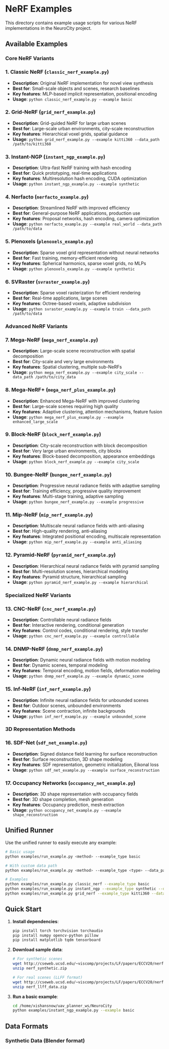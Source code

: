 # NeRF Examples

This directory contains example usage scripts for various NeRF implementations in the NeuroCity project.

## Available Examples

### Core NeRF Variants

### 1. Classic NeRF (`classic_nerf_example.py`)
- **Description**: Original NeRF implementation for novel view synthesis
- **Best for**: Small-scale objects and scenes, research baselines
- **Key features**: MLP-based implicit representation, positional encoding
- **Usage**: `python classic_nerf_example.py --example basic`

### 2. Grid-NeRF (`grid_nerf_example.py`)  
- **Description**: Grid-guided NeRF for large urban scenes
- **Best for**: Large-scale urban environments, city-scale reconstruction
- **Key features**: Hierarchical voxel grids, spatial guidance
- **Usage**: `python grid_nerf_example.py --example kitti360 --data_path /path/to/kitti360`

### 3. Instant-NGP (`instant_ngp_example.py`)
- **Description**: Ultra-fast NeRF training with hash encoding
- **Best for**: Quick prototyping, real-time applications
- **Key features**: Multiresolution hash encoding, CUDA optimization
- **Usage**: `python instant_ngp_example.py --example synthetic`

### 4. Nerfacto (`nerfacto_example.py`)
- **Description**: Streamlined NeRF with improved efficiency
- **Best for**: General-purpose NeRF applications, production use
- **Key features**: Proposal networks, hash encoding, camera optimization
- **Usage**: `python nerfacto_example.py --example real_world --data_path /path/to/data`

### 5. Plenoxels (`plenoxels_example.py`)
- **Description**: Sparse voxel grid representation without neural networks
- **Best for**: Fast training, memory-efficient rendering
- **Key features**: Spherical harmonics, sparse voxel grids, no MLPs
- **Usage**: `python plenoxels_example.py --example synthetic`

### 6. SVRaster (`svraster_example.py`)
- **Description**: Sparse voxel rasterization for efficient rendering
- **Best for**: Real-time applications, large scenes
- **Key features**: Octree-based voxels, adaptive subdivision
- **Usage**: `python svraster_example.py --example train --data_path /path/to/data`

### Advanced NeRF Variants

### 7. Mega-NeRF (`mega_nerf_example.py`)
- **Description**: Large-scale scene reconstruction with spatial decomposition
- **Best for**: City-scale and very large environments
- **Key features**: Spatial clustering, multiple sub-NeRFs
- **Usage**: `python mega_nerf_example.py --example city_scale --data_path /path/to/city_data`

### 8. Mega-NeRF+ (`mega_nerf_plus_example.py`)
- **Description**: Enhanced Mega-NeRF with improved clustering
- **Best for**: Large-scale scenes requiring high quality
- **Key features**: Adaptive clustering, attention mechanisms, feature fusion
- **Usage**: `python mega_nerf_plus_example.py --example enhanced_large_scale`

### 9. Block-NeRF (`block_nerf_example.py`)
- **Description**: City-scale reconstruction with block decomposition
- **Best for**: Very large urban environments, city blocks
- **Key features**: Block-based decomposition, appearance embeddings
- **Usage**: `python block_nerf_example.py --example city_scale`

### 10. Bungee-NeRF (`bungee_nerf_example.py`)
- **Description**: Progressive neural radiance fields with adaptive sampling
- **Best for**: Training efficiency, progressive quality improvement
- **Key features**: Multi-stage training, adaptive sampling
- **Usage**: `python bungee_nerf_example.py --example progressive`

### 11. Mip-NeRF (`mip_nerf_example.py`)
- **Description**: Multiscale neural radiance fields with anti-aliasing
- **Best for**: High-quality rendering, anti-aliasing
- **Key features**: Integrated positional encoding, multiscale representation
- **Usage**: `python mip_nerf_example.py --example anti_aliasing`

### 12. Pyramid-NeRF (`pyramid_nerf_example.py`)
- **Description**: Hierarchical neural radiance fields with pyramid sampling
- **Best for**: Multi-resolution scenes, hierarchical modeling
- **Key features**: Pyramid structure, hierarchical sampling
- **Usage**: `python pyramid_nerf_example.py --example hierarchical`

### Specialized NeRF Variants

### 13. CNC-NeRF (`cnc_nerf_example.py`)
- **Description**: Controllable neural radiance fields
- **Best for**: Interactive rendering, conditional generation
- **Key features**: Control codes, conditional rendering, style transfer
- **Usage**: `python cnc_nerf_example.py --example controllable`

### 14. DNMP-NeRF (`dnmp_nerf_example.py`)
- **Description**: Dynamic neural radiance fields with motion modeling
- **Best for**: Dynamic scenes, temporal modeling
- **Key features**: Temporal encoding, motion fields, deformation modeling
- **Usage**: `python dnmp_nerf_example.py --example dynamic_scene`

### 15. Inf-NeRF (`inf_nerf_example.py`)
- **Description**: Infinite neural radiance fields for unbounded scenes
- **Best for**: Outdoor scenes, unbounded environments
- **Key features**: Scene contraction, infinite backgrounds
- **Usage**: `python inf_nerf_example.py --example unbounded_scene`

### 3D Representation Methods

### 16. SDF-Net (`sdf_net_example.py`)
- **Description**: Signed distance field learning for surface reconstruction
- **Best for**: Surface reconstruction, 3D shape modeling
- **Key features**: SDF representation, geometric initialization, Eikonal loss
- **Usage**: `python sdf_net_example.py --example surface_reconstruction`

### 17. Occupancy Networks (`occupancy_net_example.py`)
- **Description**: 3D shape representation with occupancy fields
- **Best for**: 3D shape completion, mesh generation
- **Key features**: Occupancy prediction, mesh extraction
- **Usage**: `python occupancy_net_example.py --example shape_reconstruction`

## Unified Runner

Use the unified runner to easily execute any example:

```bash
# Basic usage
python examples/run_example.py <method> --example_type basic

# With custom data path
python examples/run_example.py <method> --example_type <type> --data_path /path/to/data --output_dir /path/to/output

# Examples
python examples/run_example.py classic_nerf --example_type basic
python examples/run_example.py instant_ngp --example_type synthetic --data_path ./data/nerf_synthetic/lego
python examples/run_example.py grid_nerf --example_type kitti360 --data_path ./data/kitti360
```

## Quick Start

1. **Install dependencies**:
   ```bash
   pip install torch torchvision torchaudio
   pip install numpy opencv-python pillow
   pip install matplotlib tqdm tensorboard
   ```

2. **Download sample data**:
   ```bash
   # For synthetic scenes
   wget http://cseweb.ucsd.edu/~viscomp/projects/LF/papers/ECCV20/nerf/nerf_synthetic.zip
   unzip nerf_synthetic.zip
   
   # For real scenes (LLFF format)
   wget http://cseweb.ucsd.edu/~viscomp/projects/LF/papers/ECCV20/nerf/nerf_llff_data.zip  
   unzip nerf_llff_data.zip
   ```

3. **Run a basic example**:
   ```bash
   cd /home/xishansnow/uav_planner_ws/NeuroCity
   python examples/instant_ngp_example.py --example basic
   ```

## Data Formats

### Synthetic Data (Blender format)
```